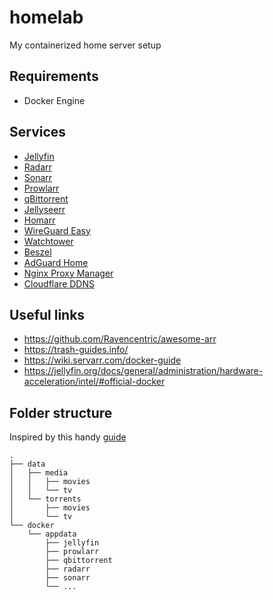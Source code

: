 # homelab

My containerized home server setup

## Requirements

- Docker Engine

## Services

- [Jellyfin](https://jellyfin.org/)
- [Radarr](https://radarr.video/)
- [Sonarr](https://sonarr.tv/)
- [Prowlarr](https://prowlarr.com/)
- [qBittorrent](https://www.qbittorrent.org/)
- [Jellyseerr](https://github.com/Fallenbagel/jellyseerr)
- [Homarr](https://homarr.dev/)
- [WireGuard Easy](https://github.com/wg-easy/wg-easy)
- [Watchtower](https://containrrr.dev/watchtower/)
- [Beszel](https://beszel.dev/)
- [AdGuard Home](https://adguard.com/en/adguard-home/overview.html)
- [Nginx Proxy Manager](https://nginxproxymanager.com/)
- [Cloudflare DDNS](https://github.com/timothymiller/cloudflare-ddns)

## Useful links

- https://github.com/Ravencentric/awesome-arr
- https://trash-guides.info/
- https://wiki.servarr.com/docker-guide
- https://jellyfin.org/docs/general/administration/hardware-acceleration/intel/#official-docker

## Folder structure

Inspired by this handy [guide](https://trash-guides.info/File-and-Folder-Structure/)

```
.
├── data
│   ├── media
│   │   ├── movies
│   │   └── tv
│   └── torrents
│       ├── movies
│       └── tv
└── docker
    └── appdata
        ├── jellyfin
        ├── prowlarr
        ├── qbittorrent
        ├── radarr
        ├── sonarr
        └── ...
```

